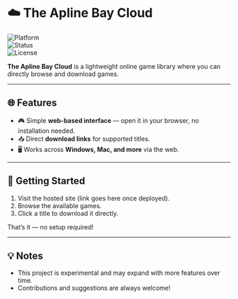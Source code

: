 # ☁️ The Apline Bay Cloud  

![Platform](https://img.shields.io/badge/Platforms-Web-lightblue)  
![Status](https://img.shields.io/badge/Status-Live-green)  
![License](https://img.shields.io/badge/License-MIT-lightgrey)  

**The Apline Bay Cloud** is a lightweight online game library where you can directly browse and download games.  

---

## 🌐 Features  

- 🎮 Simple **web-based interface** — open it in your browser, no installation needed.  
- 📥 Direct **download links** for supported titles.  
- 🖥️ Works across **Windows, Mac, and more** via the web.  

---

## 🚀 Getting Started  

1. Visit the hosted site (link goes here once deployed).  
2. Browse the available games.  
3. Click a title to download it directly.  

That’s it — no setup required!  

---

## 💡 Notes  

- This project is experimental and may expand with more features over time.  
- Contributions and suggestions are always welcome!  
